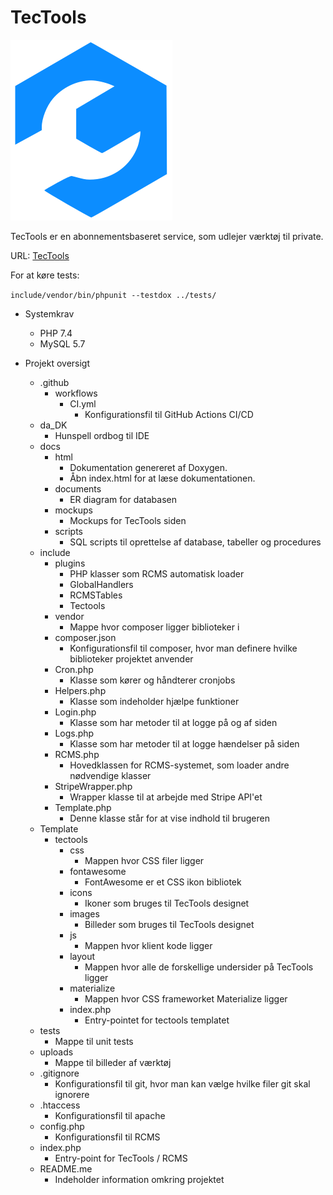# TecTools

![logo.png](template/tectools/images/logo.png)

TecTools er en abonnementsbaseret service, som udlejer værktøj til private.

URL: [TecTools](https://www.tectools.virtusb.com)

For at køre tests:

`include/vendor/bin/phpunit --testdox ../tests/`

- Systemkrav
  - PHP 7.4
  - MySQL 5.7

- Projekt oversigt
  - .github
    - workflows
      - CI.yml
        - Konfigurationsfil til GitHub Actions CI/CD
  - da_DK
    - Hunspell ordbog til IDE
  - docs
    - html
      - Dokumentation genereret af Doxygen.
      - Åbn index.html for at læse dokumentationen.
    - documents
      - ER diagram for databasen
    - mockups
      - Mockups for TecTools siden
    - scripts
      - SQL scripts til oprettelse af database, tabeller og procedures
  - include
    - plugins
      - PHP klasser som RCMS automatisk loader
      - GlobalHandlers
      - RCMSTables
      - Tectools
    - vendor
      - Mappe hvor composer ligger biblioteker i
    - composer.json
      - Konfigurationsfil til composer, hvor man definere hvilke biblioteker projektet anvender
    - Cron.php
      - Klasse som kører og håndterer cronjobs
    - Helpers.php
      - Klasse som indeholder hjælpe funktioner
    - Login.php
      - Klasse som har metoder til at logge på og af siden
    - Logs.php
      - Klasse som har metoder til at logge hændelser på siden
    - RCMS.php
      - Hovedklassen for RCMS-systemet, som loader andre nødvendige klasser
    - StripeWrapper.php
      - Wrapper klasse til at arbejde med Stripe API'et
    - Template.php
      - Denne klasse står for at vise indhold til brugeren
  - Template
    - tectools
      - css
        - Mappen hvor CSS filer ligger
      - fontawesome
        - FontAwesome er et CSS ikon bibliotek
      - icons
        - Ikoner som bruges til TecTools designet
      - images
        - Billeder som bruges til TecTools designet
      - js
        - Mappen hvor klient kode ligger
      - layout
        - Mappen hvor alle de forskellige undersider på TecTools ligger
      - materialize
        - Mappen hvor CSS frameworket Materialize ligger
      - index.php
        - Entry-pointet for tectools templatet
  - tests
    - Mappe til unit tests
  - uploads
    - Mappe til billeder af værktøj
  - .gitignore
    - Konfigurationsfil til git, hvor man kan vælge hvilke filer git skal ignorere
  - .htaccess
    - Konfigurationsfil til apache
  - config.php
    - Konfigurationsfil til RCMS
  - index.php
    - Entry-point for TecTools / RCMS
  - README.me
    - Indeholder information omkring projektet
